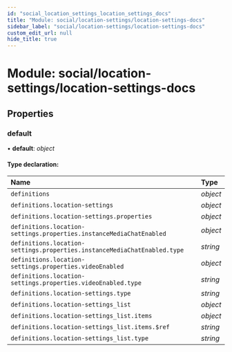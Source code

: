 ```yaml
---
id: "social_location_settings_location_settings_docs"
title: "Module: social/location-settings/location-settings-docs"
sidebar_label: "social/location-settings/location-settings-docs"
custom_edit_url: null
hide_title: true
---
```


# Module: social/location-settings/location-settings-docs

## Properties

### default

• **default**: *object*

#### Type declaration:

Name | Type |
:------ | :------ |
`definitions` | *object* |
`definitions.location-settings` | *object* |
`definitions.location-settings.properties` | *object* |
`definitions.location-settings.properties.instanceMediaChatEnabled` | *object* |
`definitions.location-settings.properties.instanceMediaChatEnabled.type` | *string* |
`definitions.location-settings.properties.videoEnabled` | *object* |
`definitions.location-settings.properties.videoEnabled.type` | *string* |
`definitions.location-settings.type` | *string* |
`definitions.location-settings_list` | *object* |
`definitions.location-settings_list.items` | *object* |
`definitions.location-settings_list.items.$ref` | *string* |
`definitions.location-settings_list.type` | *string* |
